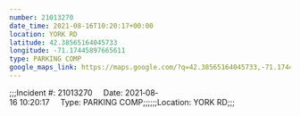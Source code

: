 ```yaml
---
number: 21013270
date_time: 2021-08-16T10:20:17+00:00
location: YORK RD
latitude: 42.38565164045733
longitude: -71.17445897665611
type: PARKING COMP
google_maps_link: https://maps.google.com/?q=42.38565164045733,-71.17445897665611
---
```


;;;Incident #: 21013270     Date: 2021‐08‐16 10:20:17     Type: PARKING COMP;;;;;;Location: YORK RD;;;
